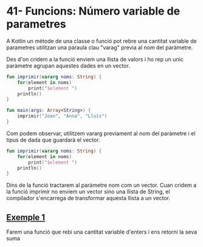 # 41- Funcions: Número variable de parametres

A Kotlin un mètode de una classe o funció pot rebre una cantitat variable de parametres  utilitzan una paraula clau "varag" previa al nom del paràmetre.

Des d'on cridem a la funció enviem una llista de valors i ho rep un unic paràmetre agrupan aquestes dades en un vector.

```kotlin
fun imprimir(vararg noms: String) {
    for(element in noms)
        print("$element ")
    println()
}

fun main(args: Array<String>) {
    imprimir("Joan", "Anna", "Lluís")
}
```

Com podem observar, utilitzem vararg previament al nom del paràmetre i el tipus de dada que guardarà el vector.

```kotlin
fun imprimir(vararg noms: String) {
    for(element in noms)
        print("$element ")
    println()
}
```

Dins de la funció tractarem al paràmetre nom com un vector. Cuan cridem a la funció imprimir no enviem un vector sino una llista de String, el compilador s'encarrega de transformar aquesta llista a un vector.

## [Exemple 1]()

Farem una funció que rebi una cantitat variable d'enters i ens retorni la seva suma
